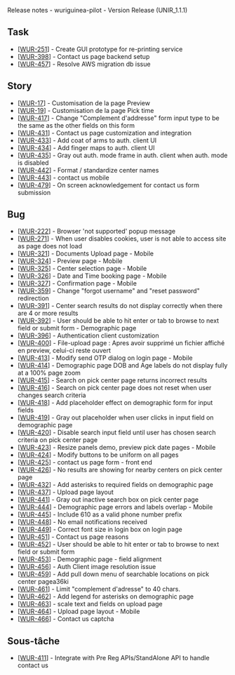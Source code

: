 Release notes - wuriguinea-pilot - Version Release (UNIR_1.1.1)

## Task

*   [[WUR-251](https://wuri-guinea.atlassian.net/browse/WUR-251)] - Create GUI prototype for re-printing service
*   [[WUR-398](https://wuri-guinea.atlassian.net/browse/WUR-398)] - Contact us page backend setup
*   [[WUR-457](https://wuri-guinea.atlassian.net/browse/WUR-457)] - Resolve AWS migration db issue

## Story

*   [[WUR-17](https://wuri-guinea.atlassian.net/browse/WUR-17)] - Customisation de la page Preview
*   [[WUR-19](https://wuri-guinea.atlassian.net/browse/WUR-19)] - Customisation de la page Pick time
*   [[WUR-417](https://wuri-guinea.atlassian.net/browse/WUR-417)] - Change "Complement d'addresse" form input type to be the same as the other fields on this form
*   [[WUR-431](https://wuri-guinea.atlassian.net/browse/WUR-431)] - Contact us page customization and integration
*   [[WUR-433](https://wuri-guinea.atlassian.net/browse/WUR-433)] - Add coat of arms to auth. client UI
*   [[WUR-434](https://wuri-guinea.atlassian.net/browse/WUR-434)] - Add finger maps to auth. client UI
*   [[WUR-435](https://wuri-guinea.atlassian.net/browse/WUR-435)] - Gray out auth. mode frame in auth. client when auth. mode is disabled
*   [[WUR-442](https://wuri-guinea.atlassian.net/browse/WUR-442)] - Format / standardize center names
*   [[WUR-443](https://wuri-guinea.atlassian.net/browse/WUR-443)] - contact us mobile
*   [[WUR-479](https://wuri-guinea.atlassian.net/browse/WUR-479)] - On screen acknowledgement for contact us form submission

## Bug

*   [[WUR-222](https://wuri-guinea.atlassian.net/browse/WUR-222)] - Browser 'not supported' popup message
*   [[WUR-271](https://wuri-guinea.atlassian.net/browse/WUR-271)] - When user disables cookies, user is not able to access site as page does not load
*   [[WUR-321](https://wuri-guinea.atlassian.net/browse/WUR-321)] - Documents Upload page - Mobile
*   [[WUR-324](https://wuri-guinea.atlassian.net/browse/WUR-324)] - Preview page - Mobile
*   [[WUR-325](https://wuri-guinea.atlassian.net/browse/WUR-325)] - Center selection page - Mobile
*   [[WUR-326](https://wuri-guinea.atlassian.net/browse/WUR-326)] - Date and Time booking page - Mobile
*   [[WUR-327](https://wuri-guinea.atlassian.net/browse/WUR-327)] - Confirmation page - Mobile
*   [[WUR-359](https://wuri-guinea.atlassian.net/browse/WUR-359)] - Change "forgot username" and "reset password" redirection
*   [[WUR-391](https://wuri-guinea.atlassian.net/browse/WUR-391)] - Center search results do not display correctly when there are 4 or more results
*   [[WUR-392](https://wuri-guinea.atlassian.net/browse/WUR-392)] - User should be able to hit enter or tab to browse to next field or submit form - Demographic page
*   [[WUR-396](https://wuri-guinea.atlassian.net/browse/WUR-396)] - Authentication client customization
*   [[WUR-400](https://wuri-guinea.atlassian.net/browse/WUR-400)] - File-upload page : Apres avoir supprimé un fichier affiché en preview, celui-ci reste ouvert
*   [[WUR-413](https://wuri-guinea.atlassian.net/browse/WUR-413)] - Modify send OTP dialog on login page - Mobile
*   [[WUR-414](https://wuri-guinea.atlassian.net/browse/WUR-414)] - Demographic page DOB and Age labels do not display fully at a 100% page zoom
*   [[WUR-415](https://wuri-guinea.atlassian.net/browse/WUR-415)] - Search on pick center page returns incorrect results
*   [[WUR-416](https://wuri-guinea.atlassian.net/browse/WUR-416)] - Search on pick center page does not reset when user changes search criteria
*   [[WUR-418](https://wuri-guinea.atlassian.net/browse/WUR-418)] - Add placeholder effect on demographic form for input fields
*   [[WUR-419](https://wuri-guinea.atlassian.net/browse/WUR-419)] - Gray out placeholder when user clicks in input field on demographic page
*   [[WUR-420](https://wuri-guinea.atlassian.net/browse/WUR-420)] - Disable search input field until user has chosen search criteria on pick center page
*   [[WUR-423](https://wuri-guinea.atlassian.net/browse/WUR-423)] - Resize panels demo, preview pick date pages - Mobile
*   [[WUR-424](https://wuri-guinea.atlassian.net/browse/WUR-424)] - Modify buttons to be uniform on all pages
*   [[WUR-425](https://wuri-guinea.atlassian.net/browse/WUR-425)] - contact us page form - front end
*   [[WUR-426](https://wuri-guinea.atlassian.net/browse/WUR-426)] - No results are showing for nearby centers on pick center page
*   [[WUR-432](https://wuri-guinea.atlassian.net/browse/WUR-432)] - Add asterisks to required fields on demographic page
*   [[WUR-437](https://wuri-guinea.atlassian.net/browse/WUR-437)] - Upload page layout
*   [[WUR-441](https://wuri-guinea.atlassian.net/browse/WUR-441)] - Gray out inactive search box on pick center page
*   [[WUR-444](https://wuri-guinea.atlassian.net/browse/WUR-444)] - Demographic page errors and labels overlap - Mobile
*   [[WUR-445](https://wuri-guinea.atlassian.net/browse/WUR-445)] - Include 610 as a valid phone number prefix
*   [[WUR-448](https://wuri-guinea.atlassian.net/browse/WUR-448)] - No email notifications received
*   [[WUR-449](https://wuri-guinea.atlassian.net/browse/WUR-449)] - Correct font size in login box on login page
*   [[WUR-451](https://wuri-guinea.atlassian.net/browse/WUR-451)] - Contact us page reasons
*   [[WUR-452](https://wuri-guinea.atlassian.net/browse/WUR-452)] - User should be able to hit enter or tab to browse to next field or submit form
*   [[WUR-453](https://wuri-guinea.atlassian.net/browse/WUR-453)] - Demographic page - field alignment
*   [[WUR-456](https://wuri-guinea.atlassian.net/browse/WUR-456)] - Auth Client image resolution issue
*   [[WUR-459](https://wuri-guinea.atlassian.net/browse/WUR-459)] - Add pull down menu of searchable locations on pick center pagea36ki
*   [[WUR-461](https://wuri-guinea.atlassian.net/browse/WUR-461)] - Limit "complement d'adresse" to 40 chars.
*   [[WUR-462](https://wuri-guinea.atlassian.net/browse/WUR-462)] - Add legend for asterisks on demographic page
*   [[WUR-463](https://wuri-guinea.atlassian.net/browse/WUR-463)] - scale text and fields on upload page
*   [[WUR-464](https://wuri-guinea.atlassian.net/browse/WUR-464)] - Upload page layout - Mobile
*   [[WUR-466](https://wuri-guinea.atlassian.net/browse/WUR-466)] - Contact us captcha

## Sous-tâche

*   [[WUR-411](https://wuri-guinea.atlassian.net/browse/WUR-411)] - Integrate with Pre Reg APIs/StandAlone API to handle contact us
